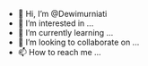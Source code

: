 - 👋 Hi, I’m @Dewimurniati
- 👀 I’m interested in ...
- 🌱 I’m currently learning ...
- 💞️ I’m looking to collaborate on ...
- 📫 How to reach me ...

<!---
Dewimurniati/Dewimurniati is a ✨ special ✨ repository because its `README.md` (this file) appears on your GitHub profile.
You can click the Preview link to take a look at your changes.
--->
